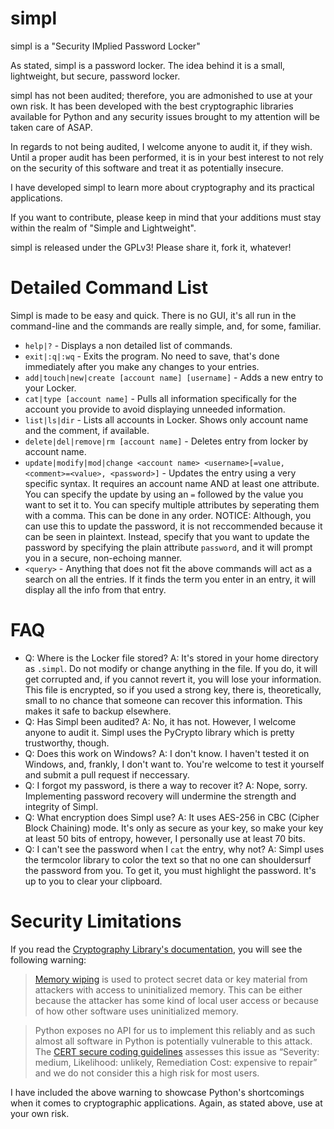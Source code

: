 # simpl
simpl is a "Security IMplied Password Locker"

As stated, simpl is a password locker. The idea behind it is a small, lightweight, but secure, password locker.

simpl has not been audited; therefore, you are admonished to use at your own risk. It has been developed with the best cryptographic libraries available for Python and any security issues brought to my attention will be taken care of ASAP.

In regards to not being audited, I welcome anyone to audit it, if they wish. Until a proper audit has been performed, it is in your best interest to not rely on the security of this software and treat it as potentially insecure. 

I have developed simpl to learn more about cryptography and its practical applications.

If you want to contribute, please keep in mind that your additions must stay within the realm of "Simple and Lightweight".

simpl is released under the GPLv3! Please share it, fork it, whatever! 

# Detailed Command List

Simpl is made to be easy and quick. There is no GUI, it's all run in the command-line and the commands are really simple, and, for some, familiar.

* `help|?` - Displays a non detailed list of commands.
* `exit|:q|:wq` - Exits the program. No need to save, that's done immediately after you make any changes to your entries.
* `add|touch|new|create [account name] [username]` -  Adds a new entry to your Locker. 
* `cat|type [account name]` - Pulls all information specifically for the account you provide to avoid displaying unneeded information.
* `list|ls|dir` - Lists all accounts in Locker. Shows only account name and the comment, if available.
* `delete|del|remove|rm [account name]` - Deletes entry from locker by account name.
* `update|modify|mod|change <account name> <username>[=value, <comment>=<value>, <password>]` - Updates the entry using a very specific syntax. It requires an account name AND at least one attribute. You can specify the update by using an `=` followed by the value you want to set it to. You can specify multiple attributes by seperating them with a comma. This can be done in any order. NOTICE: Although, you can use this to update the password, it is not reccommended because it can be seen in plaintext. Instead, specify that you want to update the password by specifying the plain attribute `password`, and it will prompt you in a secure, non-echoing manner.
* `<query>` - Anything that does not fit the above commands will act as a search on all the entries. If it finds the term you enter in an entry, it will display all the info from that entry.

# FAQ

* Q: Where is the Locker file stored? A: It's stored in your home directory as `.simpl`. Do not modify or change anything in the file. If you do, it will get corrupted and, if you cannot revert it, you will lose your information. This file is encrypted, so if you used a strong key, there is, theoretically, small to no chance that someone can recover this information. This makes it safe to backup elsewhere. 
* Q: Has Simpl been audited? A: No, it has not. However, I welcome anyone to audit it. Simpl uses the PyCrypto library which is pretty trustworthy, though.
* Q: Does this work on Windows? A: I don't know. I haven't tested it on Windows, and, frankly, I don't want to. You're welcome to test it yourself and submit a pull request if neccessary.
* Q: I forgot my password, is there a way to recover it? A: Nope, sorry. Implementing password recovery will undermine the strength and integrity of Simpl.
* Q: What encryption does Simpl use? A: It uses AES-256 in CBC (Cipher Block Chaining) mode. It's only as secure as your key, so make your key at least 50 bits of entropy, however, I personally use at least 70 bits.
* Q: I can't see the password when I `cat` the entry, why not? A: Simpl uses the termcolor library to color the text so that no one can shouldersurf the password from you. To get it, you must highlight the password. It's up to you to clear your clipboard.

# Security Limitations
If you read the [Cryptography Library's documentation](https://cryptography.io/en/latest/), you will see the following warning:

> [Memory wiping](https://blogs.msdn.microsoft.com/oldnewthing/20130529-00/?p=4223/) is used to protect secret data or key material from attackers with access to uninitialized memory. This can be either because the attacker has some kind of local user access or because of how other software uses uninitialized memory.

> Python exposes no API for us to implement this reliably and as such almost all software in Python is potentially vulnerable to this attack. The [CERT secure coding guidelines](https://www.securecoding.cert.org/confluence/display/c/MEM03-C.+Clear+sensitive+information+stored+in+reusable+resources) assesses this issue as “Severity: medium, Likelihood: unlikely, Remediation Cost: expensive to repair” and we do not consider this a high risk for most users.

I have included the above warning to showcase Python's shortcomings when it comes to cryptographic applications. Again, as stated above, use at your own risk.
